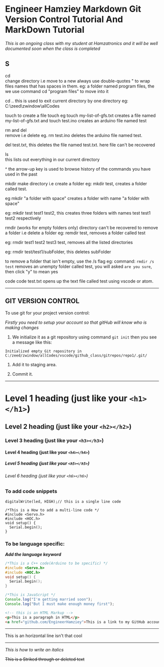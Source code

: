 # Engineer Hamziey Markdown Git Version Control Tutorial And MarkDown Tutorial
*This is an ongoing class with my student at Hamzatronics and it will be well documented soon when the class is completed*

## S 
cd  
  change directory i.e move to a new
 always use double-quotes " to wrap files names that has spaces in them.
   eg: a folder named program files,
   the we use command cd "program files" to move into it
   

cd .. 
   this is used to exit current directory by one directory
  eg: C:\zeed\zwindow\allCodes

touch 
   to create a file 
  touch eg touch my-list-of-gfs.txt creates a file named my-list-of-gfs.txt
  and touch test.ino creates an arduino file named test


rm and del  
  remove i.e delete eg. rm test.ino deletes the arduino file named test.

  del test.txt, this deletes the file named test.txt. here file can't be recovered


ls  
  this lists out everything in our current directory

^ the arrow-up key
   is used to browse history of the commands you have used in the past

mkdir 
  make directory i.e create a folder
  eg: mkdir test, creates a folder called test.

  eg mkdir "a folder with space" creates a folder with name "a folder with space"

  eg: mkdir test test1 test2, this creates three folders with names  test test1 test2 respectively


rmdir (works for empty folders only)
  directory can't be recovered
  to remove a folder i.e delete a folder
  eg: remdir test, removes a folder called test
  
  eg: rmdir test1 test2 test3 test, removes all the listed directories

  eg: rmdir test/test1/subFolder, this deletes subFolder

to remove a folder that isn't empty, use the /s flag
  eg: command:  `rmdir /s test` removes an unempty folder called test, 
    you will asked `are you sure`, then click "y" to mean yes


code 
   code test.txt opens up the text file called test using vscode or atom.

---

## GIT VERSION CONTROL
To use git for your project version control:

*Firstly you need to setup your account so that gitHub will know who is making changes*

1. We initialize it as a git repository using command `git init`
then you see a message like this:
```
Initialized empty Git repository in C:/zeed/zwindow/allCodes/vscode/github_class/gitrepos/repo1/.git/
``` 

1. Add it to staging area.

1. Commit it.



---


<!-- This is a Comment, it looks just like HTML comment -->
<!-- MarkDown Tutorial -->
# Level 1 heading (just like your `<h1></h1>`)
## Level 2 heading (just like your `<h2></h2>`)
### Level 3 heading (just like your `<h3></h3>`)
#### Level 4 heading (just like your `<h4></h4>`)
##### Level 5 heading (just like your `<h5></h5>`)
###### Level 6 heading (just like your `<h6></h6>`)

### To add code snippets

`digitalWrite(led, HIGH);// this is a single line code `

```
/*This is a How to add a multi-line code */
#include <Servo.h>
#include <HOC.h>
void setup() {
  Serial.begin();
}
```

### To be language specific:
***Add the language keyword***
```Cpp
/*This is a C++ code(Arduino to be specific) */
#include <Servo.h>
#include <HOC.h>
void setup() {
  Serial.begin();
}
```

```JavaScript
/*This is JavaScript */
Console.log("I'm getting married soon");
Console.log("But I must make enough money first");
```

```HTML
<!-- this is an HTML Markup -->
<p>This is a paragraph in HTML</p>
<a href="github.com/EngineerHamziey">This is a link to my GitHub account</a>
```

---

This is an horizontal line
isn't that cool

---

*This is how to write an italics*

~~This is a Striked through or deleted text~~